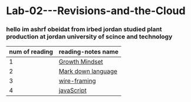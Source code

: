 # Lab-02---Revisions-and-the-Cloud


### hello im ashrf obeidat from irbed jordan studied plant production at jordan university of scince and technology


|num of reading|  reading-notes name|
|--------------|----------------------|
|1 |[ Growth Mindset ](https://github.com/ashrf288/Reading-notes/blob/main/grwoth-mindset)|
|2| [Mark down language](https://replit.com/@ashrfMathkour/Lab-02-Revisions-and-the-Cloud#markdown-lang.md)|
|3 | [wire-framing](https://replit.com/@ashrfMathkour/reading-notes-1#wire-framing.md)
4 | [javaScript](https://replit.com/@ashrfMathkour/reading-notes-2#javaScript.md)




